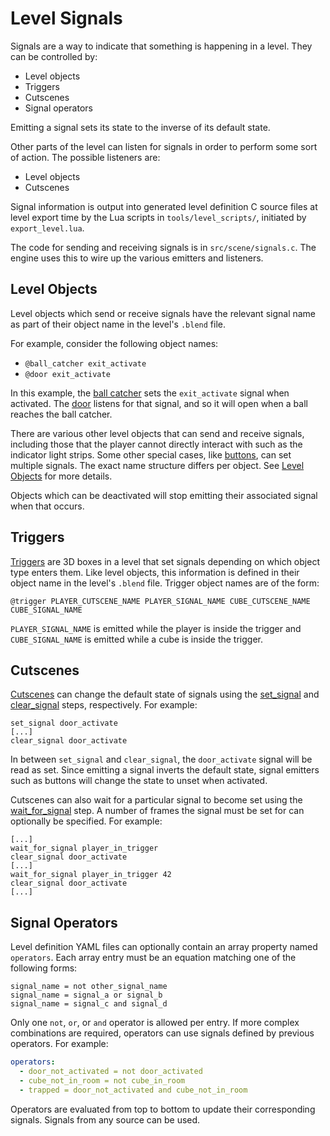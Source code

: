 # Level Signals

Signals are a way to indicate that something is happening in a level. They can
be controlled by:
* Level objects
* Triggers
* Cutscenes
* Signal operators

Emitting a signal sets its state to the inverse of its default state.

Other parts of the level can listen for signals in order to perform some sort of
action. The possible listeners are:
* Level objects
* Cutscenes

Signal information is output into generated level definition C source files at
level export time by the Lua scripts in `tools/level_scripts/`, initiated by
`export_level.lua`.

The code for sending and receiving signals is in `src/scene/signals.c`. The
engine uses this to wire up the various emitters and listeners.

## Level Objects

Level objects which send or receive signals have the relevant signal name as
part of their object name in the level's `.blend` file.

For example, consider the following object names:
* `@ball_catcher exit_activate`
* `@door exit_activate`

In this example, the [ball catcher](./level_objects/ball_catcher.md) sets the
`exit_activate` signal when activated. The [door](./level_objects/door.md)
listens for that signal, and so it will open when a ball reaches the ball catcher.

There are various other level objects that can send and receive signals,
including those that the player cannot directly interact with such as the
indicator light strips. Some other special cases, like
[buttons](./level_objects/button.md), can set multiple signals. The exact name
structure differs per object. See [Level Objects](./level_objects/README.md) for
more details.

Objects which can be deactivated will stop emitting their associated signal when
that occurs.

## Triggers

[Triggers](./level_objects/trigger.md) are 3D boxes in a level that set signals
depending on which object type enters them. Like level objects, this information
is defined in their object name in the level's `.blend` file. Trigger object
names are of the form:
```
@trigger PLAYER_CUTSCENE_NAME PLAYER_SIGNAL_NAME CUBE_CUTSCENE_NAME CUBE_SIGNAL_NAME
```
`PLAYER_SIGNAL_NAME` is emitted while the player is inside the trigger and
`CUBE_SIGNAL_NAME` is emitted while a cube is inside the trigger.

## Cutscenes

[Cutscenes](./cutscenes/README.md) can change the default state of signals using
the [set_signal](./cutscenes/set_signal.md) and
[clear_signal](./cutscenes/clear_signal.md) steps, respectively. For example:
```
set_signal door_activate
[...]
clear_signal door_activate
```

In between `set_signal` and `clear_signal`, the `door_activate` signal will be
read as set. Since emitting a signal inverts the default state, signal emitters
such as buttons will change the state to unset when activated.

Cutscenes can also wait for a particular signal to become set using the
[wait_for_signal](./cutscenes/wait_for_signal.md) step. A number of frames the
signal must be set for can optionally be specified. For example:
```
[...]
wait_for_signal player_in_trigger
clear_signal door_activate
[...]
wait_for_signal player_in_trigger 42
clear_signal door_activate
[...]
```

## Signal Operators

Level definition YAML files can optionally contain an array property named
`operators`. Each array entry must be an equation matching one of the following
forms:
```
signal_name = not other_signal_name
signal_name = signal_a or signal_b
signal_name = signal_c and signal_d
```

Only one `not`, `or`, or `and` operator is allowed per entry. If more complex
combinations are required, operators can use signals defined by previous
operators. For example:
```yaml
operators:
  - door_not_activated = not door_activated
  - cube_not_in_room = not cube_in_room
  - trapped = door_not_activated and cube_not_in_room
```

Operators are evaluated from top to bottom to update their corresponding
signals. Signals from any source can be used.
